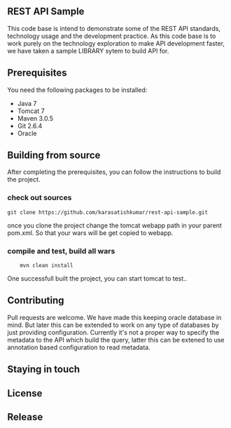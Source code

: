 ## REST API Sample
This code base is intend to demonstrate some of the REST API standards, technology usage and the development practice. As this code base is to work purely on the technology exploration to make API development faster, we have taken a sample LIBRARY sytem to build API for. 


## Prerequisites
You need the following packages to be installed:
* Java 7
* Tomcat 7
* Maven 3.0.5
* Git 2.6.4
* Oracle

## Building from source
After completing the prerequisites, you can follow the instructions to build the project.

### check out sources

	git clone https://github.com/karasatishkumar/rest-api-sample.git

once you clone the project change the tomcat webapp path in your parent pom.xml. So that your wars will be get copied to webapp.	

### compile and test, build all wars

		mvn clean install

One successfull built the project, you can start tomcat to test..

## Contributing
Pull requests are welcome. We have made this keeping oracle database in mind. But later this can be extended to work on any type of databases by just providing configuration. Currently it's not a proper way to specify the metadata to the API which build the query, latter this can be extened to use annotation based configuration to read metadata.

## Staying in touch

## License

## Release




